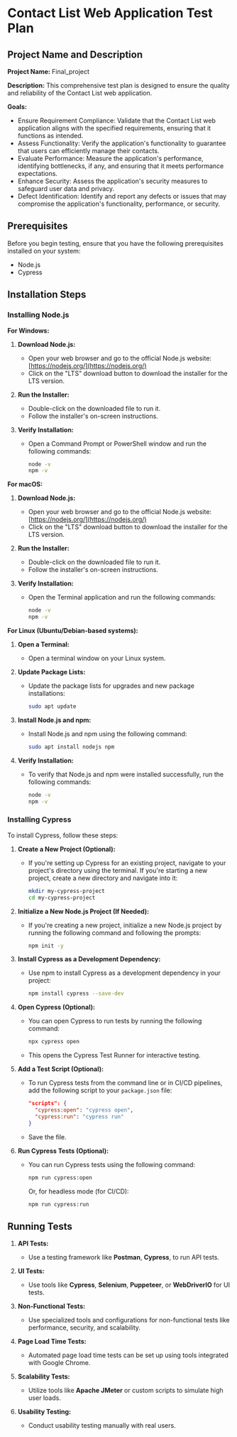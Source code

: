 # Contact List Web Application Test Plan

## Project Name and Description

**Project Name:** Final_project

**Description:** This comprehensive test plan is designed to ensure the quality and reliability of the Contact List web application.

**Goals:**
- Ensure Requirement Compliance: Validate that the Contact List web application aligns with the specified requirements, ensuring that it functions as intended.
- Assess Functionality: Verify the application's functionality to guarantee that users can efficiently manage their contacts.
- Evaluate Performance: Measure the application's performance, identifying bottlenecks, if any, and ensuring that it meets performance expectations.
- Enhance Security: Assess the application's security measures to safeguard user data and privacy.
- Defect Identification: Identify and report any defects or issues that may compromise the application's functionality, performance, or security.

## Prerequisites

Before you begin testing, ensure that you have the following prerequisites installed on your system:

- Node.js
- Cypress

## Installation Steps

### Installing Node.js

**For Windows:**

1. **Download Node.js:**
   - Open your web browser and go to the official Node.js website: [https://nodejs.org/](https://nodejs.org/)
   - Click on the "LTS" download button to download the installer for the LTS version.

2. **Run the Installer:**
   - Double-click on the downloaded file to run it.
   - Follow the installer's on-screen instructions.

3. **Verify Installation:**
   - Open a Command Prompt or PowerShell window and run the following commands:
     ```bash
     node -v
     npm -v
     ```

**For macOS:**

1. **Download Node.js:**
   - Open your web browser and go to the official Node.js website: [https://nodejs.org/](https://nodejs.org/)
   - Click on the "LTS" download button to download the installer for the LTS version.

2. **Run the Installer:**
   - Double-click on the downloaded file to run it.
   - Follow the installer's on-screen instructions.

3. **Verify Installation:**
   - Open the Terminal application and run the following commands:
     ```bash
     node -v
     npm -v
     ```

**For Linux (Ubuntu/Debian-based systems):**

1. **Open a Terminal:**
   - Open a terminal window on your Linux system.

2. **Update Package Lists:**
   - Update the package lists for upgrades and new package installations:
     ```bash
     sudo apt update
     ```

3. **Install Node.js and npm:**
   - Install Node.js and npm using the following command:
     ```bash
     sudo apt install nodejs npm
     ```

4. **Verify Installation:**
   - To verify that Node.js and npm were installed successfully, run the following commands:
     ```bash
     node -v
     npm -v
     ```

### Installing Cypress

To install Cypress, follow these steps:

1. **Create a New Project (Optional):**
   - If you're setting up Cypress for an existing project, navigate to your project's directory using the terminal. If you're starting a new project, create a new directory and navigate into it:
     ```bash
     mkdir my-cypress-project
     cd my-cypress-project
     ```

2. **Initialize a New Node.js Project (If Needed):**
   - If you're creating a new project, initialize a new Node.js project by running the following command and following the prompts:
     ```bash
     npm init -y
     ```

3. **Install Cypress as a Development Dependency:**
   - Use npm to install Cypress as a development dependency in your project:
     ```bash
     npm install cypress --save-dev
     ```

4. **Open Cypress (Optional):**
   - You can open Cypress to run tests by running the following command:
     ```bash
     npx cypress open
     ```
   - This opens the Cypress Test Runner for interactive testing.

5. **Add a Test Script (Optional):**
   - To run Cypress tests from the command line or in CI/CD pipelines, add the following script to your `package.json` file:
     ```json
     "scripts": {
       "cypress:open": "cypress open",
       "cypress:run": "cypress run"
     }
     ```
   - Save the file.

6. **Run Cypress Tests (Optional):**
   - You can run Cypress tests using the following command:
     ```bash
     npm run cypress:open
     ```
     Or, for headless mode (for CI/CD):
     ```bash
     npm run cypress:run
     ```

## Running Tests

1. **API Tests:**
   - Use a testing framework like **Postman**, **Cypress**, to run API tests.

2. **UI Tests:**
   - Use tools like **Cypress**, **Selenium**, **Puppeteer**, or **WebDriverIO** for UI tests.

3. **Non-Functional Tests:**
   - Use specialized tools and configurations for non-functional tests like performance, security, and scalability.

4. **Page Load Time Tests:**
   - Automated page load time tests can be set up using tools integrated with Google Chrome.

5. **Scalability Tests:**
   - Utilize tools like **Apache JMeter** or custom scripts to simulate high user loads.

6. **Usability Testing:**
   - Conduct usability testing manually with real users.


